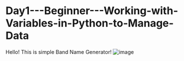 # Day1---Beginner---Working-with-Variables-in-Python-to-Manage-Data
Hello! This is simple Band Name Generator!
![image](https://github.com/Beknasar/Day1---Beginner---Working-with-Variables-in-Python-to-Manage-Data/assets/68378988/ee29276a-7864-42d9-bea3-117390565607)
